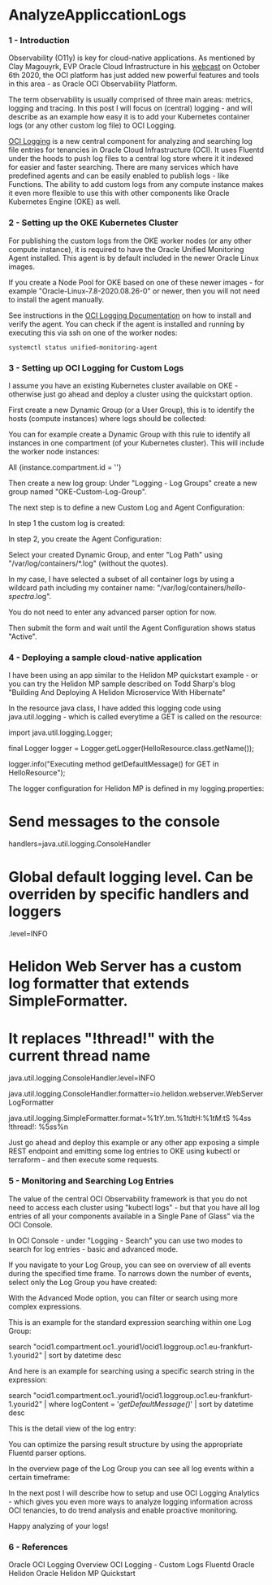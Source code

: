 # AnalyzeAppliccationLogs

### 1 - Introduction
Observability (O11y)  is key for cloud-native applications. As mentioned by Clay Magouyrk, EVP Oracle Cloud Infrastructure  in his <a href="https://www.oracle.com/events/live/multicloud-observability-and-management/">webcast</a> on October 6th 2020, the OCI platform has just added new powerful features and tools in this area - as Oracle OCI Observability Platform.

The term observability is usually comprised of three main areas: metrics, logging and tracing. In this post I will focus on (central) logging - and will describe as an example how easy it is to add your Kubernetes container logs (or any other custom log file) to OCI Logging.

<a href="https://docs.cloud.oracle.com/en-us/iaas/Content/Logging/Concepts/loggingoverview.htm">OCI Logging</a> is a new central component for analyzing and searching log file entries for tenancies in Oracle Cloud Infrastructure (OCI). It uses Fluentd under the hoods to push log files to a central log store where it it indexed for easier and faster searching. There are many services which have predefined agents and can be easily enabled to publish logs - like Functions. The ability to add custom logs from any compute instance makes it even more flexible to use this with other components like Oracle Kubernetes Engine (OKE) as well.

### 2 - Setting up the OKE Kubernetes Cluster
For publishing the custom logs from the OKE worker nodes (or any other compute instance), it is required to have the Oracle Unified Monitoring Agent installed. This agent is by default included in the newer Oracle Linux images.

If you create a Node Pool for OKE based on one of these newer images - for example "Oracle-Linux-7.8-2020.08.26-0" or newer, then you will not need to install the agent manually.

See instructions in the <a href="OCI Logging Documentation">OCI Logging Documentation</a> on how to install and verify the agent. You can check if the agent is installed and running by executing this via ssh on one of the worker nodes:  

    systemctl status unified-monitoring-agent
    
### 3 - Setting up OCI Logging for Custom Logs

I assume you have an existing Kubernetes cluster available on OKE - otherwise just go ahead and deploy a cluster using the quickstart option.

First create a new Dynamic Group (or a User Group), this is to identify the hosts (compute instances) where logs should be collected:

You can for example create a Dynamic Group with this rule to identify all instances in one compartment (of your Kubernetes cluster). This will include the worker node instances:

All {instance.compartment.id = '<your-compartment-ocid>'} 



Then create a new log group:
Under "Logging - Log Groups" create a new group named "OKE-Custom-Log-Group".

The next step is to define a new Custom Log and Agent Configuration:

In step 1 the custom log is created: 



In step 2, you create the Agent Configuration:





Select your created Dynamic Group, and enter "Log Path" using "/var/log/containers/*.log"  (without the quotes). 

In my case, I have selected a subset of all container logs by using a wildcard path including my container name:  "/var/log/containers/*hello-spectra*.log".

You do not need to enter any advanced parser option for now.

Then submit the form and wait until the Agent Configuration shows status "Active".



### 4 - Deploying a sample cloud-native application 
I have been using an app similar to the Helidon MP quickstart example - or you can try the Helidon MP sample described on Todd Sharp's blog "Building And Deploying A Helidon Microservice With Hibernate"

In the resource java class, I have added this logging code using java.util.logging - which is called everytime a GET is called on the resource:

import java.util.logging.Logger;

final Logger logger = Logger.getLogger(HelloResource.class.getName());

logger.info("Executing method getDefaultMessage() for GET in HelloResource");

The logger configuration for Helidon MP is defined in my logging.properties:

# Send messages to the console

handlers=java.util.logging.ConsoleHandler

# Global default logging level. Can be overriden by specific handlers and loggers

.level=INFO

# Helidon Web Server has a custom log formatter that extends SimpleFormatter.

# It replaces "!thread!" with the current thread name

java.util.logging.ConsoleHandler.level=INFO

java.util.logging.ConsoleHandler.formatter=io.helidon.webserver.WebServerLogFormatter

java.util.logging.SimpleFormatter.format=%1$tY.%1$tm.%1$td %1$tH:%1$tM:%1$tS %4$s %3$s !thread!: %5$s%6$s%n 

Just go ahead and deploy this example or any other app exposing a simple REST endpoint and emitting some log entries  to OKE using kubectl or terraform - and then execute some requests.

### 5 - Monitoring and Searching Log Entries
The value of the central OCI Observability framework is that you do not need to access each cluster using "kubectl logs" - but that you have all log entries of all your components available in a Single Pane of Glass" via the OCI Console.

In OCI Console - under "Logging - Search" you can use two modes to search for log entries - basic and advanced mode.

If you navigate to your Log Group, you can see on overview of all events during the specified time frame. To narrows down the number of events, select only the Log Group you have created:



With the Advanced Mode option, you can filter or search using more complex expressions.

This is an example for the standard expression searching within one Log Group:

search "ocid1.compartment.oc1..yourid1/ocid1.loggroup.oc1.eu-frankfurt-1.yourid2" | sort by datetime desc

And here is an example for searching using a specific search string in the expression:

search "ocid1.compartment.oc1..yourid1/ocid1.loggroup.oc1.eu-frankfurt-1.yourid2" | where logContent = '*getDefaultMessage()*' | sort by datetime desc



This is the detail view of the log entry:



You can optimize the parsing result structure by using the appropriate Fluentd parser options.

In the overview page of the Log Group you can see all log events within a certain timeframe:



In the next post I will describe how to setup and use OCI Logging Analytics - which gives you even more ways to analyze logging information across OCI tenancies, to do trend analysis and enable proactive monitoring.

Happy analyzing of your logs!

### 6 - References
Oracle OCI Logging Overview
OCI Logging - Custom Logs
Fluentd 
Oracle Helidon
Oracle Helidon MP Quickstart

